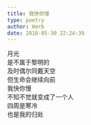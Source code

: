 ```yaml
---  
title: 我快你慢  
type: poetry  
author: Herb  
date: 2016-05-30 22:24:39    
---  
```

月光  
是不属于黎明的  
及时偶尔同戴天空  
但生命会继续向前  
我快你慢  
不知不觉就变成了一个人  
四周是寒冷  
也是我的归处